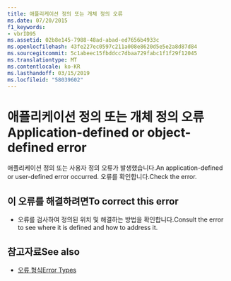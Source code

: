 ```yaml
---
title: 애플리케이션 정의 또는 개체 정의 오류
ms.date: 07/20/2015
f1_keywords:
- vbrID95
ms.assetid: 02b8e145-7988-48ad-abad-ed7656b4933c
ms.openlocfilehash: 43fe227ec0597c211a008e8620d5e5e2a8d87d84
ms.sourcegitcommit: 5c1abeec15fbddcc7dbaa729fabc1f1f29f12045
ms.translationtype: MT
ms.contentlocale: ko-KR
ms.lasthandoff: 03/15/2019
ms.locfileid: "58039602"
---
```

# <a name="application-defined-or-object-defined-error"></a><span data-ttu-id="f9ed8-102">애플리케이션 정의 또는 개체 정의 오류</span><span class="sxs-lookup"><span data-stu-id="f9ed8-102">Application-defined or object-defined error</span></span>
<span data-ttu-id="f9ed8-103">애플리케이션 정의 또는 사용자 정의 오류가 발생했습니다.</span><span class="sxs-lookup"><span data-stu-id="f9ed8-103">An application-defined or user-defined error occurred.</span></span> <span data-ttu-id="f9ed8-104">오류를 확인합니다.</span><span class="sxs-lookup"><span data-stu-id="f9ed8-104">Check the error.</span></span>  
  
## <a name="to-correct-this-error"></a><span data-ttu-id="f9ed8-105">이 오류를 해결하려면</span><span class="sxs-lookup"><span data-stu-id="f9ed8-105">To correct this error</span></span>  
  
-   <span data-ttu-id="f9ed8-106">오류를 검사하여 정의된 위치 및 해결하는 방법을 확인합니다.</span><span class="sxs-lookup"><span data-stu-id="f9ed8-106">Consult the error to see where it is defined and how to address it.</span></span>  
  
## <a name="see-also"></a><span data-ttu-id="f9ed8-107">참고자료</span><span class="sxs-lookup"><span data-stu-id="f9ed8-107">See also</span></span>

- [<span data-ttu-id="f9ed8-108">오류 형식</span><span class="sxs-lookup"><span data-stu-id="f9ed8-108">Error Types</span></span>](../../visual-basic/programming-guide/language-features/error-types.md)

